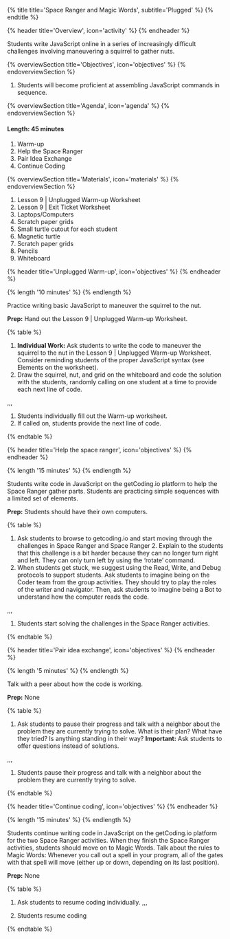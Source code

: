 {% title title='Space Ranger and Magic Words', subtitle='Plugged' %}
{% endtitle %}

{% header title='Overview', icon='activity' %}
{% endheader %}

Students write JavaScript online in a series of increasingly difficult challenges involving maneuvering a squirrel to gather nuts.

{% overviewSection title='Objectives', icon='objectives' %}
{% endoverviewSection %}

1. Students will become proficient at assembling JavaScript commands in sequence.

{% overviewSection title='Agenda', icon='agenda' %}
{% endoverviewSection %}

#### Length: 45 minutes

1. Warm-up
2. Help the Space Ranger
3. Pair Idea Exchange
4. Continue Coding

{% overviewSection title='Materials', icon='materials' %}
{% endoverviewSection %}

1. Lesson 9 | Unplugged Warm-up Worksheet
1. Lesson 9 | Exit Ticket Worksheet
1. Laptops/Computers
1. Scratch paper grids
1. Small turtle cutout for each student
1. Magnetic turtle
1. Scratch paper grids
1. Pencils
1. Whiteboard

{% header title='Unplugged Warm-up', icon='objectives' %}
{% endheader %}

{% length '10 minutes' %}
{% endlength %}

Practice writing basic JavaScript to maneuver the squirrel to the nut.

**Prep:** Hand out the Lesson 9 | Unplugged Warm-up Worksheet.

{% table %}

1) **Individual Work:** Ask students to write the code to maneuver the squirrel to the nut in the Lesson 9 | Unplugged Warm-up Worksheet. Consider reminding students of the proper JavaScript syntax (see Elements on the worksheet).
2) Draw the squirrel, nut, and grid on the whiteboard and code the solution with the students, randomly calling on one student at a time to provide each next line of code.

,,,

1) Students individually fill out the Warm-up worksheet.
2) If called on, students provide the next line of code.

{% endtable %}

{% header title='Help the space ranger', icon='objectives' %}
{% endheader %}

{% length '15 minutes' %}
{% endlength %}

Students write code in JavaScript on the getCoding.io platform to help the Space Ranger gather parts. Students are practicing simple sequences with a limited set of elements.

**Prep:** Students should have their own computers.

{% table %}

1) Ask students to browse to getcoding.io and start moving through the challenges in Space Ranger and Space Ranger 2. Explain to the students that this challenge is a bit harder because they can no longer turn right and left. They can only turn left by using the ‘rotate’ command.
2) When students get stuck, we suggest using the Read, Write, and Debug protocols to support students. Ask students to imagine being on the Coder team from the group activities. They should try to play the roles of the writer and navigator. Then, ask students to imagine being a Bot to understand how the computer reads the code.

,,,

1) Students start solving the challenges in the Space Ranger activities.

{% endtable %}

{% header title='Pair idea exchange', icon='objectives' %}
{% endheader %}

{% length '5 minutes' %}
{% endlength %}

Talk with a peer about how the code is working.

**Prep:** None

{% table %}

1) Ask students to pause their progress and talk with a neighbor about the problem they are currently trying to solve. What is their plan? What have they tried? Is anything standing in their way? **Important:** Ask students to offer questions instead of solutions.

,,,

1) Students pause their progress and talk with a neighbor about the problem they are currently trying to solve.

{% endtable %}

{% header title='Continue coding', icon='objectives' %}
{% endheader %}

{% length '15 minutes' %}
{% endlength %}

Students continue writing code in JavaScript on the getCoding.io platform for the two Space Ranger activities. When they finish the Space Ranger activities, students should move on to Magic Words. Talk about the rules to Magic Words: Whenever you call out a spell in your program, all of the gates with that spell will move (either up or down, depending on its last position).

**Prep:** None

{% table %}

1) Ask students to resume coding individually.
,,,

1) Students resume coding

{% endtable %}
